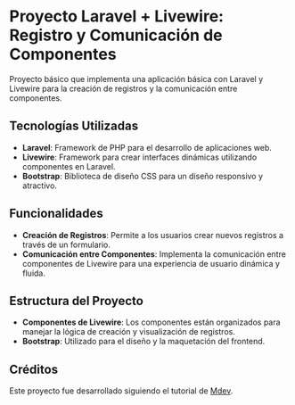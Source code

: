 # Proyecto Laravel + Livewire: Registro y Comunicación de Componentes

Proyecto básico que implementa una aplicación básica con Laravel y Livewire para la creación de registros y la comunicación entre componentes.

## Tecnologías Utilizadas

- **Laravel**: Framework de PHP para el desarrollo de aplicaciones web.
- **Livewire**: Framework para crear interfaces dinámicas utilizando componentes en Laravel.
- **Bootstrap**: Biblioteca de diseño CSS para un diseño responsivo y atractivo.

## Funcionalidades

- **Creación de Registros**: Permite a los usuarios crear nuevos registros a través de un formulario.
- **Comunicación entre Componentes**: Implementa la comunicación entre componentes de Livewire para una experiencia de usuario dinámica y fluida.

## Estructura del Proyecto

- **Componentes de Livewire**: Los componentes están organizados para manejar la lógica de creación y visualización de registros.
- **Bootstrap**: Utilizado para el diseño y la maquetación del frontend.

## Créditos

Este proyecto fue desarrollado siguiendo el tutorial de [Mdev](https://www.youtube.com/@MauricioDeveloper).
